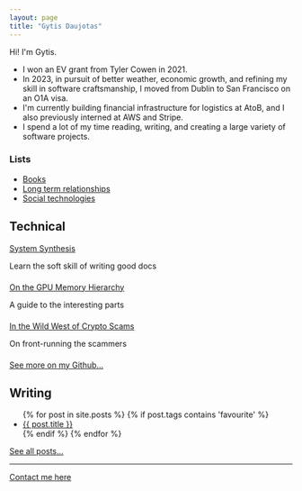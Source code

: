 ```yaml
---
layout: page
title: "Gytis Daujotas"
---
```


Hi! I'm Gytis.

- I won an EV grant from Tyler Cowen in 2021.
- In 2023, in pursuit of better weather, economic growth, and refining my skill in software craftsmanship, I moved from Dublin to San Francisco on an O1A visa.
- I'm currently building financial infrastructure for logistics at AtoB, and I also previously interned at AWS and Stripe.
- I spend a lot of my time reading, writing, and creating a large variety of software projects.

### Lists

- [Books](/lists/books.html)
- [Long term relationships](/lists/Long_term_relationships.html)
- [Social technologies](/lists/Social_technologies.html)

## Technical

<div>
 <div style="margin-bottom: 1.5em;">
   <a href="http://systemsynthesis.app">System Synthesis</a>
   <p>Learn the soft skill of writing good docs</p>
 </div>
 <div style="margin-bottom: 1.5em;">
   <a href="/2023/12/29/On-the-GPU-Memory-Hierarchy.html">On the GPU Memory Hierarchy</a>
   <p>A guide to the interesting parts</p>
 </div>
 <div style="margin-bottom: 1.5em;">
   <a href="/2024/01/09/The-wild-west-of-crypto.html">In the Wild West of Crypto Scams</a>
   <p>On front-running the scammers</p>
 </div>
</div>

[See more on my Github...](https://github.com/gytdau)

## Writing

<ul>
{% for post in site.posts %}
{% if post.tags contains 'favourite' %}
<li>
 <a href="{{ post.url }}">{{ post.title }}</a>
</li>
{% endif %}
{% endfor %}
</ul>
<a href="/posts">See all posts...</a>

---

[Contact me here](mailto:gytdau@gmail.com)

